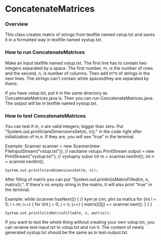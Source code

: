 # ConcatenateMatrices
### Overview
This class creates matrix of strings from textfile named vstup.txt and saves it in a formatted way in textfile named vystup.txt.
### How to run ConcatenateMatrices
Make an input textfile named vstup.txt. The first line has to contain two integers separated by a space.
The first number, m, is the number of rows and the second, n, is number of columns.
Then add m*n of strings in the next lines. The strings can't contain white spaces(they are separated by them).

If you have vstup.txt, put it in the same directory as ConcatenateMatrices.java is. Then you can run ConcatenateMatrices.java.
The output will be in textfile named vystup.txt.
### How to test ConcatenateMatrices
You can test if m, n are valid integers; bigger than zero. Put "System.out.println(areDimensionsSet(m, n));" in the code right after initialization of m,n. If they are, you will see "true" in the terminal.

Example:
    Scanner scanner = new Scanner(new FileInputStream("vstup.txt")); // nacitanie vstupu
    PrintStream output = new PrintStream("vystup.txt"); // vystupny subor
    int m = scanner.nextInt();
    int n = scanner.nextInt();

    System.out.println(areDimensionsSet(m, n));

After filling of matrix you can put "System.out.println(isMatrixFilled(m, n, matrix));". If there's no empty string in the matrix, it will also print "true" in the terminal.

Example:
    while (scanner.hasNext()) { // kym je cim, plni sa matica
            for (int i = 0; i < m; i++) {
                for (int j = 0; j < n; j++) {
                    matrix[i][j] += scanner.next();
                }
            }
        }

    System.out.println(isMatrixFilled(m, n, matrix));

If you want to test the whole thing without creating your own vstup.txt, you can rename test-input.txt to vstup.txt and run it. The content of newly generated vystup.txt should be the same as in test-output.txt.
